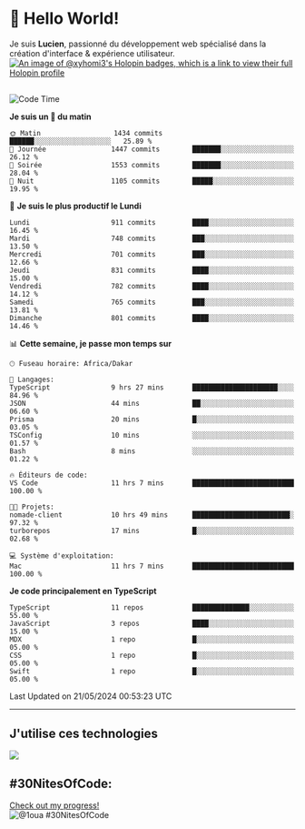 # 👋 Hello World!

Je suis **Lucien**, passionné du développement web spécialisé dans la création d'interface & expérience utilisateur.
[![An image of @xyhomi3's Holopin badges, which is a link to view their full Holopin profile](https://holopin.me/xyhomi3)](https://holopin.io/@xyhomi3)

##

<!--START_SECTION:waka-->
![Code Time](http://img.shields.io/badge/Code%20Time-1%2C195%20hrs%2045%20mins-blue)

**Je suis un 🐤 du matin** 

```text
🌞 Matin                  1434 commits        ██████░░░░░░░░░░░░░░░░░░░   25.89 % 
🌆 Journée                1447 commits        ███████░░░░░░░░░░░░░░░░░░   26.12 % 
🌃 Soirée                 1553 commits        ███████░░░░░░░░░░░░░░░░░░   28.04 % 
🌙 Nuit                   1105 commits        █████░░░░░░░░░░░░░░░░░░░░   19.95 % 
```
📅 **Je suis le plus productif le Lundi** 

```text
Lundi                    911 commits         ████░░░░░░░░░░░░░░░░░░░░░   16.45 % 
Mardi                    748 commits         ███░░░░░░░░░░░░░░░░░░░░░░   13.50 % 
Mercredi                 701 commits         ███░░░░░░░░░░░░░░░░░░░░░░   12.66 % 
Jeudi                    831 commits         ████░░░░░░░░░░░░░░░░░░░░░   15.00 % 
Vendredi                 782 commits         ████░░░░░░░░░░░░░░░░░░░░░   14.12 % 
Samedi                   765 commits         ███░░░░░░░░░░░░░░░░░░░░░░   13.81 % 
Dimanche                 801 commits         ████░░░░░░░░░░░░░░░░░░░░░   14.46 % 
```


📊 **Cette semaine, je passe mon temps sur** 

```text
🕑︎ Fuseau horaire: Africa/Dakar

💬 Langages: 
TypeScript               9 hrs 27 mins       █████████████████████░░░░   84.96 % 
JSON                     44 mins             ██░░░░░░░░░░░░░░░░░░░░░░░   06.60 % 
Prisma                   20 mins             █░░░░░░░░░░░░░░░░░░░░░░░░   03.05 % 
TSConfig                 10 mins             ░░░░░░░░░░░░░░░░░░░░░░░░░   01.57 % 
Bash                     8 mins              ░░░░░░░░░░░░░░░░░░░░░░░░░   01.22 % 

🔥 Éditeurs de code: 
VS Code                  11 hrs 7 mins       █████████████████████████   100.00 % 

🐱‍💻 Projets: 
nomade-client            10 hrs 49 mins      ████████████████████████░   97.32 % 
turborepos               17 mins             █░░░░░░░░░░░░░░░░░░░░░░░░   02.68 % 

💻 Système d'exploitation: 
Mac                      11 hrs 7 mins       █████████████████████████   100.00 % 
```

**Je code principalement en TypeScript** 

```text
TypeScript               11 repos            ██████████████░░░░░░░░░░░   55.00 % 
JavaScript               3 repos             ████░░░░░░░░░░░░░░░░░░░░░   15.00 % 
MDX                      1 repo              █░░░░░░░░░░░░░░░░░░░░░░░░   05.00 % 
CSS                      1 repo              █░░░░░░░░░░░░░░░░░░░░░░░░   05.00 % 
Swift                    1 repo              █░░░░░░░░░░░░░░░░░░░░░░░░   05.00 % 
```




 Last Updated on 21/05/2024 00:53:23 UTC
<!--END_SECTION:waka-->
---

## J'utilise ces technologies

<p align="left">
  <a href="https://skillicons.dev">
    <img src="https://skillicons.dev/icons?i=ts,js,md,scss,tailwind,react,redux,docker,express,astro,vite,nextjs,vercel,figma,ableton" />
  </a>
</p>

## #30NitesOfCode:
  [Check out my progress!](https://www.codedex.io/@1oua/30-nites-of-code)  
  ![@1oua #30NitesOfCode](https://www.codedex.io/api/petStatus?user=1oua)

